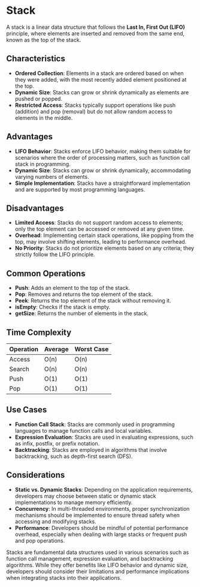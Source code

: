 # Stack

A stack is a linear data structure that follows the **Last In, First Out (LIFO)** principle, where elements are inserted and removed from the same end, known as the top of the stack.

## Characteristics

- **Ordered Collection**: Elements in a stack are ordered based on when they were added, with the most recently added element positioned at the top.
- **Dynamic Size**: Stacks can grow or shrink dynamically as elements are pushed or popped.
- **Restricted Access**: Stacks typically support operations like push (addition) and pop (removal) but do not allow random access to elements in the middle.

## Advantages

- **LIFO Behavior**: Stacks enforce LIFO behavior, making them suitable for scenarios where the order of processing matters, such as function call stack in programming.
- **Dynamic Size**: Stacks can grow or shrink dynamically, accommodating varying numbers of elements.
- **Simple Implementation**: Stacks have a straightforward implementation and are supported by most programming languages.

## Disadvantages

- **Limited Access**: Stacks do not support random access to elements; only the top element can be accessed or removed at any given time.
- **Overhead**: Implementing certain stack operations, like popping from the top, may involve shifting elements, leading to performance overhead.
- **No Priority**: Stacks do not prioritize elements based on any criteria; they strictly follow the LIFO principle.

## Common Operations

- **Push**: Adds an element to the top of the stack.
- **Pop**: Removes and returns the top element of the stack.
- **Peek**: Returns the top element of the stack without removing it.
- **isEmpty**: Checks if the stack is empty.
- **getSize**: Returns the number of elements in the stack.

## Time Complexity

| Operation | Average | Worst Case |
| --------- | ------- | ---------- |
| Access    | O(n)    | O(n)       |
| Search    | O(n)    | O(n)       |
| Push      | O(1)    | O(1)       |
| Pop       | O(1)    | O(1)       |

## Use Cases

- **Function Call Stack**: Stacks are commonly used in programming languages to manage function calls and local variables.
- **Expression Evaluation**: Stacks are used in evaluating expressions, such as infix, postfix, or prefix notation.
- **Backtracking**: Stacks are employed in algorithms that involve backtracking, such as depth-first search (DFS).

## Considerations

- **Static vs. Dynamic Stacks**: Depending on the application requirements, developers may choose between static or dynamic stack implementations to manage memory efficiently.
- **Concurrency**: In multi-threaded environments, proper synchronization mechanisms should be implemented to ensure thread safety when accessing and modifying stacks.
- **Performance**: Developers should be mindful of potential performance overhead, especially when dealing with large stacks or frequent push and pop operations.

Stacks are fundamental data structures used in various scenarios such as function call management, expression evaluation, and backtracking algorithms. While they offer benefits like LIFO behavior and dynamic size, developers should consider their limitations and performance implications when integrating stacks into their applications.
